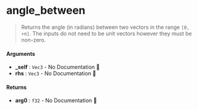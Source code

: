 # angle\_between

>  Returns the angle (in radians) between two vectors in the range `[0, +π]`.
>  The inputs do not need to be unit vectors however they must be non-zero.

#### Arguments

- **\_self** : `Vec3` \- No Documentation 🚧
- **rhs** : `Vec3` \- No Documentation 🚧

#### Returns

- **arg0** : `f32` \- No Documentation 🚧